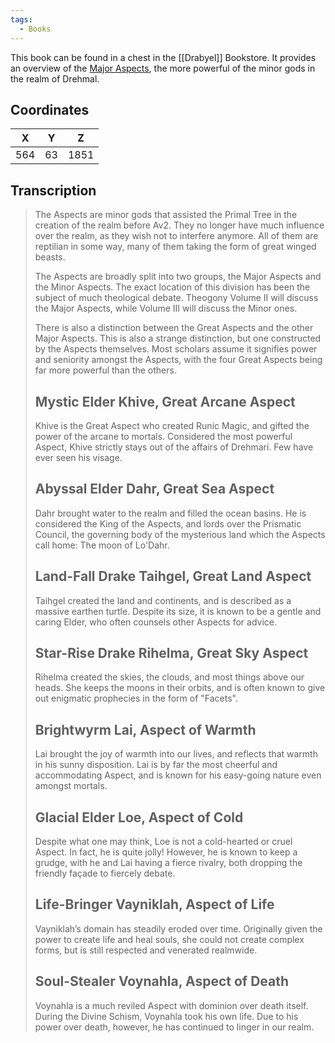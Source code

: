 ```yaml
---
tags:
  - Books
---
```


This book can be found in a chest in the [[Drabyel]] Bookstore. It provides an overview of the [Major Aspects](/Lore/Higher_Beings/Aspects/Major_Aspects/), the more powerful of the minor gods in the realm of Drehmal.

## Coordinates
| **X** | **Y** | **Z** |
| :---: | :---: | :---: |
|  564  |  63   | 1851  |

## Transcription
> The Aspects are minor gods that assisted the Primal Tree in the creation of the realm before Av2. They no longer have much influence over the realm, as they wish not to interfere anymore. All of them are reptilian in some way, many of them taking the form of great winged beasts.
>
> The Aspects are broadly split into two groups, the Major Aspects and the Minor Aspects. The exact location of this division has been the subject of much theological debate. Theogony Volume II will discuss the Major Aspects, while Volume III will discuss the Minor ones.
>
> There is also a distinction between the Great Aspects and the other Major Aspects. This is also a strange distinction, but one constructed by the Aspects themselves. Most scholars assume it signifies power and seniority amongst the Aspects, with the four Great Aspects being far more powerful than the others.
>
> Mystic Elder Khive, Great Arcane Aspect
> -------------------
> Khive is the Great Aspect who created Runic Magic, and gifted the power of the arcane to mortals. Considered the most powerful Aspect, Khive strictly stays out of the affairs of Drehmari. Few have ever seen his visage.
>
> Abyssal Elder Dahr, Great Sea Aspect
> -------------------
> Dahr brought water to the realm and filled the ocean basins. He is considered the King of the Aspects, and lords over the Prismatic Council, the governing body of the mysterious land which the Aspects call home: The moon of Lo'Dahr.
>
> Land-Fall Drake Taihgel, Great Land Aspect
> -------------------
> Taihgel created the land and continents, and is described as a massive earthen turtle. Despite its size, it is known to be a gentle and caring Elder, who often counsels other Aspects for advice.
>
> Star-Rise Drake Rihelma, Great Sky Aspect
> -------------------
> Rihelma created the skies, the clouds, and most things above our heads. She keeps the moons in their orbits, and is often known to give out enigmatic prophecies in the form of "Facets".
>
> Brightwyrm Lai, Aspect of Warmth
> -------------------
> Lai brought the joy of warmth into our lives, and reflects that warmth in his sunny disposition. Lai is by far the most cheerful and accommodating Aspect, and is known for his easy-going nature even amongst mortals.
>
> Glacial Elder Loe, Aspect of Cold
> -------------------
> Despite what one may think, Loe is not a cold-hearted or cruel Aspect. In fact, he is quite jolly! However, he is known to keep a grudge, with he and Lai having a fierce rivalry, both dropping the friendly façade to fiercely debate.
>
> Life-Bringer Vayniklah, Aspect of Life
> -------------------
> Vayniklah’s domain has steadily eroded over time. Originally given the power to create life and heal souls, she could not create complex forms, but is still respected and venerated realmwide.
>
> Soul-Stealer Voynahla, Aspect of Death
> -------------------
> Voynahla is a much reviled Aspect with dominion over death itself. During the Divine Schism, Voynahla took his own life. Due to his power over death, however, he has continued to linger in our realm.

